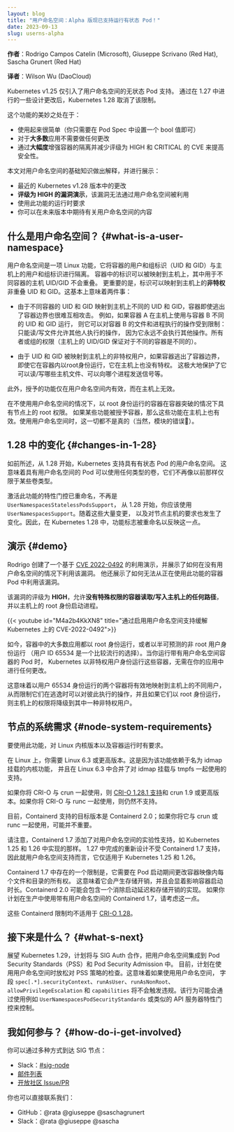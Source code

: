 ```yaml
---
layout: blog
title: "用户命名空间：Alpha 版现已支持运行有状态 Pod！"
date: 2023-09-13
slug: userns-alpha
---
```

<!--
layout: blog
title: "User Namespaces: Now Supports Running Stateful Pods in Alpha!"
date: 2023-09-13
slug: userns-alpha
-->

<!--
**Authors:** Rodrigo Campos Catelin (Microsoft), Giuseppe Scrivano (Red Hat), Sascha Grunert (Red Hat)
-->
**作者**：Rodrigo Campos Catelin (Microsoft), Giuseppe Scrivano (Red Hat), Sascha Grunert (Red Hat)

**译者**：Wilson Wu (DaoCloud)

<!--
Kubernetes v1.25 introduced support for user namespaces for only stateless pods. Kubernetes 1.28 lifted that restriction, after some design changes were done in 1.27.
-->
Kubernetes v1.25 仅引入了用户命名空间的无状态 Pod 支持。
通过在 1.27 中进行的一些设计更改后，Kubernetes 1.28 取消了该限制。

<!--
The beauty of this feature is that:
-->
这个功能的美妙之处在于：

<!--
 * it is trivial to adopt (you just need to set a bool in the pod spec)
 * doesn't need any changes for **most** applications
 * improves security by _drastically_ enhancing the isolation of containers and mitigating CVEs rated HIGH and CRITICAL.
-->
 * 使用起来很简单（你只需要在 Pod Spec 中设置一个 bool 值即可）
 * 对于**大多数**应用不需要做任何更改
 * 通过**大幅度**增强容器的隔离并减少评级为 HIGH 和 CRITICAL 的 CVE 来提高安全性。

<!--
This post explains the basics of user namespaces and also shows:
-->
本文对用户命名空间的基础知识做出解释，并进行展示：

<!--
 * the changes that arrived in the recent Kubernetes v1.28 release
 * a **demo of a vulnerability rated as HIGH** that is not exploitable with user namespaces
 * the runtime requirements to use this feature
 * what you can expect in future releases regarding user namespaces.
-->
 * 最近的 Kubernetes v1.28 版本中的更改
 * **评级为 HIGH 的漏洞演示**，该漏洞无法通过用户命名空间被利用
 * 使用此功能的运行时要求
 * 你可以在未来版本中期待有关用户命名空间的内容

<!--
## What is a user namespace?
-->
## 什么是用户命名空间？ {#what-is-a-user-namespace}

<!--
A user namespace is a Linux feature that isolates the user and group identifiers (UIDs and GIDs) of the containers from the ones on the host. The indentifiers in the container can be mapped to indentifiers on the host in a way where the host UID/GIDs used for different containers never overlap. Even more, the identifiers can be mapped to *unprivileged* non-overlapping UIDs and GIDs on the host. This basically means two things:
-->
用户命名空间是一项 Linux 功能，它将容器的用户和组标识（UID 和 GID）与主机上的用户和组标识进行隔离。
容器中的标识可以被映射到主机上，其中用于不同容器的主机 UID/GID 不会重叠。
更重要的是，标识可以映射到主机上的**非特权**非重叠 UID 和 GID。这基本上意味着两件事：

<!--
 * As the UIDs and GIDs for different containers are mapped to different UIDs and GIDs on the host, containers have a harder time to attack each other even if they escape the container boundaries. For example, if container A is running with different UIDs and GIDs on the host than container B, the operations it can do on container B's files and process are limited: only read/write what a file allows to others, as it will never have permission for the owner or group (the UIDs/GIDs on the host are guaranteed to be different for different containers).

 * As the UIDs and GIDs are mapped to unprivileged users on the host, if a container escapes the container boundaries, even if it is running as root inside the container, it has no privileges on the host. This greatly protects what host files it can read/write, which process it can send signals to, etc.
-->
 * 由于不同容器的 UID 和 GID 映射到主机上不同的 UID 和 GID，容器即使逃出了容器边界也很难互相攻击。
   例如，如果容器 A 在主机上使用与容器 B 不同的 UID 和 GID 运行，
   则它可以对容器 B 的文件和进程执行的操作受到限制：只能读/写文件允许其他人执行的操作，
   因为它永远不会执行其他操作。所有者或组的权限（主机上的 UID/GID 保证对于不同的容器是不同的）。

 * 由于 UID 和 GID 被映射到主机上的非特权用户，如果容器逃出了容器边界，
   即使它在容器内以root身份运行，它在主机上也没有特权。
   这极大地保护了它可以读/写哪些主机文件、可以向哪个进程发送信号等。

<!--
Furthermore, capabilities granted are only valid inside the user namespace and not on the host.
-->
此外，授予的功能仅在用户命名空间内有效，而在主机上无效。

<!--
Without using a user namespace a container running as root, in the case of a container breakout, has root privileges on the node. And if some capabilities were granted to the container, the capabilities are valid on the host too. None of this is true when using user namespaces (modulo bugs, of course 🙂).
-->
在不使用用户命名空间的情况下，以 root 身份运行的容器在容器突破的情况下具有节点上的 root 权限。
如果某些功能被授予容器，那么这些功能在主机上也有效。使用用户命名空间时，这一切都不是真的（当然，模块的错误🙂）。

<!--
## Changes in 1.28
-->
## 1.28 中的变化 {#changes-in-1-28}

<!--
As already mentioned, starting from 1.28, Kubernetes supports user namespaces with stateful pods. This means that pods with user namespaces can use any type of volume, they are no longer limited to only some volume types as before.
-->
如前所述，从 1.28 开始，Kubernetes 支持具有有状态 Pod 的用户命名空间。
这意味着具有用户命名空间的 Pod 可以使用任何类型的卷，它们不再像以前那样仅限于某些卷类型。

<!--
The feature gate to activate this feature was renamed, it is no longer `UserNamespacesStatelessPodsSupport` but from 1.28 onwards you should use `UserNamespacesSupport`. There were many changes done and the requirements on the node hosts changed. So with Kubernetes 1.28 the feature flag was renamed to reflect this.
-->
激活此功能的特性门控已重命名，不再是 `UserNamespacesStatelessPodsSupport`，
从 1.28 开始，你应该使用 `UserNamespacesSupport`。随着这些大量变更，
以及对节点主机的要求也发生了变化。因此，在 Kubernetes 1.28 中，功能标志被重命名以反映这一点。

<!--
## Demo
-->
## 演示 {#demo}

<!--
Rodrigo created a demo which exploits [CVE 2022-0492][cve-link] and shows how the exploit can occur without user namespaces. He also shows how it is not possible to use this exploit from a Pod where the containers are using this feature.
-->
Rodrigo 创建了一个基于 [CVE 2022-0492][cve-link] 的利用演示，并展示了如何在没有用户命名空间的情况下利用该漏洞。
他还展示了如何无法从正在使用此功能的容器 Pod 中利用该漏洞。

<!--
This vulnerability is rated **HIGH** and allows **a container with no special privileges to read/write to any path on the host** and launch processes as root on the host too.
-->
该漏洞的评级为 **HIGH**，允许**没有特殊权限的容器读取/写入主机上的任何路径**，
并以主机上的 root 身份启动进程。

<!--
{{< youtube id="M4a2b4KkXN8" title="Mitigation of CVE-2022-0492 on Kubernetes by enabling User Namespace support">}}
-->
{{< youtube id="M4a2b4KkXN8" title="通过启用用户命名空间支持缓解 Kubernetes 上的 CVE-2022-0492">}}

<!--
Most applications in containers run as root today, or as a semi-predictable non-root user (user ID 65534 is a somewhat popular choice). When you run a Pod with containers using a userns, Kubernetes runs those containers as unprivileged users, with no changes needed in your app.
-->
如今，容器中的大多数应用都以 root 身份运行，或者以半可预测的非 root 用户身份运行
（用户 ID 65534 是一个比较流行的选择）。当你运行带有用户命名空间容器的 Pod 时，
Kubernetes 以非特权用户身份运行这些容器，无需在你的应用中进行任何更改。

<!--
This means two containers running as user 65534 will effectively be mapped to different users on the host, limiting what they can do to each other in case of an escape, and if they are running as root, the privileges on the host are reduced to the one of an unprivileged user.
-->
这意味着以用户 65534 身份运行的两个容器将有效地映射到主机上的不同用户，
从而限制它们在逃逸时可以对彼此执行的操作，并且如果它们以 root 身份运行，
则主机上的权限将降级到其中一种非特权用户。

[cve-link]: https://unit42.paloaltonetworks.com/cve-2022-0492-cgroups/

<!--
## Node system requirements
-->
## 节点的系统需求 {#node-system-requirements}

<!--
There are requirements on the Linux kernel version as well as the container runtime to use this feature.
-->
要使用此功能，对 Linux 内核版本以及容器运行时有要求。

<!--
On Linux you need Linux 6.3 or greater. This is because the feature relies on a kernel feature named idmap mounts, and support to use idmap mounts with tmpfs was merged in Linux 6.3.
-->
在 Linux 上，你需要 Linux 6.3 或更高版本。这是因为该功能依赖于名为 idmap 挂载的内核功能，
并且在 Linux 6.3 中合并了对 idmap 挂载与 tmpfs 一起使用的支持。

<!--
If you are using CRI-O with crun, this is [supported in CRI-O 1.28.1][CRIO-release] and crun 1.9 or greater. If you are using CRI-O with runc, this is still not supported.
-->
如果你将 CRI-O 与 crun 一起使用，则 [CRI-O 1.28.1 支持][CRIO-release]和
crun 1.9 或更高版本。如果你将 CRI-O 与 runc 一起使用，则仍然不支持。

<!--
containerd support is currently targeted for containerd 2.0; it is likely that it won't matter if you use it with crun or runc.
-->
目前，Containerd 支持的目标版本是 Containerd 2.0；如果你将它与 crun 或 runc 一起使用，可能并不重要。

<!--
Please note that containerd 1.7 added _experimental_ support for user namespaces as implemented in Kubernetes 1.25 and 1.26. The redesign done in 1.27 is not supported by containerd 1.7, therefore it only works, in terms of user namespaces support, with Kubernetes 1.25 and 1.26.
-->
请注意，Containerd 1.7 添加了对用户命名空间的实验性支持，如 Kubernetes 1.25 和 1.26 中实现的那样。
1.27 中完成的重新设计不受 Containerd 1.7 支持，因此就用户命名空间支持而言，它仅适用于 Kubernetes 1.25 和 1.26。

<!--
One limitation present in containerd 1.7 is that it needs to change the ownership of every file and directory inside the container image, during Pod startup. This means it has a storage overhead and can significantly impact the container startup latency. Containerd 2.0 will probably include a implementation that will eliminate the startup latency added and the storage overhead. Take this into account if you plan to use containerd 1.7 with user namespaces in production.
-->
Containerd 1.7 中存在的一个限制是，它需要在 Pod 启动期间更改容器映像内每个文件和目录的所有权。
这意味着它会产生存储开销，并且会显着影响容器启动时长。Containerd 2.0 可能会包含一个消除启动延迟和存储开销的实现。
如果你计划在生产中使用带有用户命名空间的 Containerd 1.7，请考虑这一点。

<!--
None of these containerd limitations apply to [CRI-O 1.28][CRIO-release].
-->
这些 Containerd 限制均不适用于 [CRI-O 1.28][CRIO-release]。

[CRIO-release]: https://github.com/cri-o/cri-o/releases/tag/v1.28.1

<!--
## What’s next?
-->
## 接下来是什么？ {#what-s-next}

<!--
Looking ahead to Kubernetes 1.29, the plan is to work with SIG Auth to integrate user namespaces to Pod Security Standards (PSS) and the Pod Security Admission. For the time being, the plan is to relax checks in PSS policies when user namespaces are in use. This means that the fields `spec[.*].securityContext` `runAsUser`, `runAsNonRoot`, `allowPrivilegeEscalation` and `capabilities` will not trigger a violation if user namespaces are in use. The behavior will probably be controlled by utilizing a API Server feature gate, like `UserNamespacesPodSecurityStandards` or similar.
-->
展望 Kubernetes 1.29，计划将与 SIG Auth 合作，把用户命名空间集成到
Pod Security Standards（PSS）和 Pod Security Admission 中。
目前，计划在使用用户命名空间时放松对 PSS 策略的检查。这意味着如果使用用户命名空间，
字段 `spec[.*].securityContext`、`runAsUser`、`runAsNonRoot`、`allowPrivilegeEscalation` 和 `capabilities`
将不会触发违规。该行为可能会通过使用例如 `UserNamespacesPodSecurityStandards` 或类似的 API 服务器特性门控来控制。

<!--
## How do I get involved?
-->
## 我如何参与？ {#how-do-i-get-involved}

<!--
You can reach SIG Node by several means:
-->
你可以通过多种方式到达 SIG 节点：

<!--
- Slack: [#sig-node](https://kubernetes.slack.com/messages/sig-node)
- [Mailing list](https://groups.google.com/forum/#!forum/kubernetes-sig-node)
- [Open Community Issues/PRs](https://github.com/kubernetes/community/labels/sig%2Fnode)
-->
- Slack：[#sig-node](https://kubernetes.slack.com/messages/sig-node)
- [邮件列表](https://groups.google.com/forum/#!forum/kubernetes-sig-node)
- [开放社区 Issue/PR](https://github.com/kubernetes/community/labels/sig%2Fnode)

<!--
You can also contact us directly:
-->
你也可以直接联系我们：

<!--
- GitHub: @rata @giuseppe @saschagrunert
- Slack: @rata @giuseppe @sascha
-->
- GitHub：@rata @giuseppe @saschagrunert
- Slack：@rata @giuseppe @sascha
